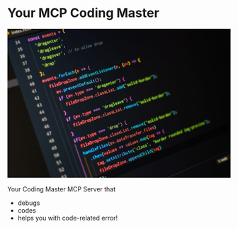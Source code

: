 # Your MCP Coding Master

![alt text](image.png)


Your Coding Master MCP Server that
- debugs
- codes
- helps you with code-related error!